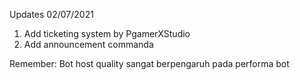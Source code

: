 Updates 02/07/2021
1. Add ticketing system by PgamerXStudio
2. Add announcement commanda

Remember: Bot host quality sangat berpengaruh pada performa bot
